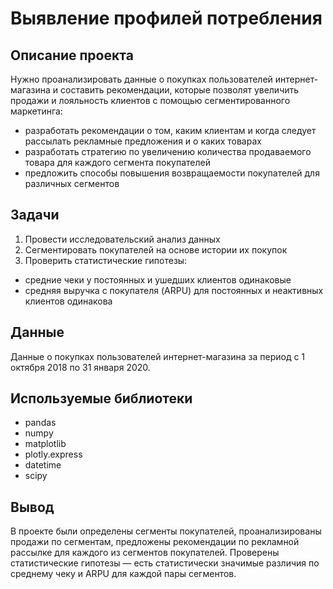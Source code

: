 # Выявление профилей потребления

## Описание проекта

Нужно проанализировать данные о покупках пользователей интернет-магазина и составить рекомендации, которые позволят увеличить продажи и лояльность клиентов с помощью сегментированного маркетинга:
- разработать рекомендации о том, каким клиентам и когда следует рассылать рекламные предложения и о каких товарах
- разработать стратегию по увеличению количества продаваемого товара для каждого сегмента покупателей
- предложить способы повышения возвращаемости покупателей для различных сегментов

## Задачи

1. Провести исследовательский анализ данных
2. Сегментировать покупателей на основе истории их покупок
3. Проверить статистические гипотезы:
- средние чеки у постоянных и ушедших клиентов одинаковые
- средняя выручка с покупателя (ARPU) для постоянных и неактивных клиентов одинакова

## Данные

Данные о покупках пользователей интернет-магазина за период с 1 октября 2018 по 31 января 2020.

## Используемые библиотеки
- pandas
- numpy
- matplotlib
- plotly.express
- datetime
- scipy

## Вывод

В проекте были определены сегменты покупателей, проанализированы продажи по сегментам, предложены рекомендации по рекламной рассылке для каждого из сегментов покупателей. Проверены статистические гипотезы — есть статистически значимые различия по среднему чеку и ARPU для каждой пары сегментов.
